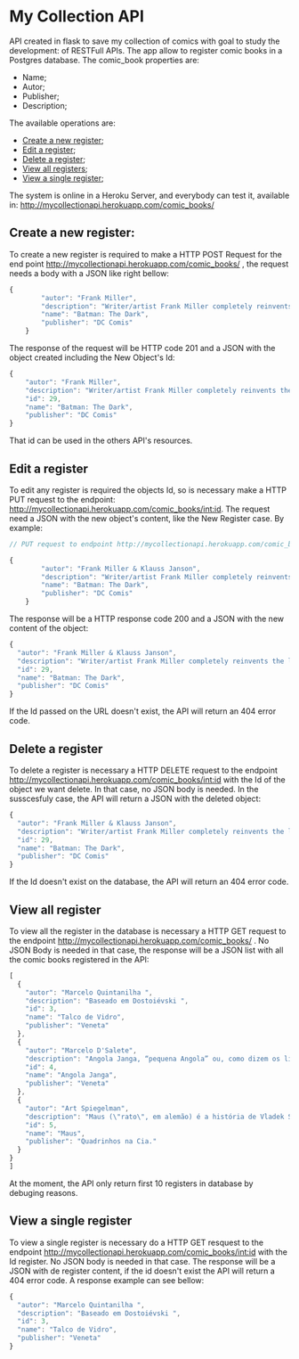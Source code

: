 # My Collection API

API created in flask to save my collection of comics with goal to study the development: of RESTFull APIs. The app allow to register comic books in a Postgres database. The comic_book properties are:
* Name;
* Autor;
* Publisher;
* Description;

The available operations are:
* [Create a new register](#Create-a-new-register);
* [Edit a register](#Edit-a-register);
* [Delete a register](#Delete-a-register);
* [View all registers]("View-all-register);
* [View a single register](#View-a-single-register);

The system is online in a Heroku Server, and everybody can test it, available in: http://mycollectionapi.herokuapp.com/comic_books/

## Create a new register:

To create a new register is required to make a HTTP POST Request for the end point http://mycollectionapi.herokuapp.com/comic_books/ , the request needs a body with a JSON like right bellow:

``` javascript
{
        "autor": "Frank Miller",
        "description": "Writer/artist Frank Miller completely reinvents the legend of Batman...",
        "name": "Batman: The Dark",
        "publisher": "DC Comis"
    }
```
The response of the request will be HTTP code 201 and a JSON with the object created including the New Object's Id:
``` javascript
{
    "autor": "Frank Miller",
    "description": "Writer/artist Frank Miller completely reinvents the legend of Batman...",
    "id": 29,
    "name": "Batman: The Dark",
    "publisher": "DC Comis"
}
```
That id can be used in the others API's resources.

## Edit a register
 
To edit any register is required the objects Id, so is necessary make a HTTP PUT request to the endpoint: http://mycollectionapi.herokuapp.com/comic_books/<int:id>. The request need a JSON with the new object's content, like the New Register case. By example:
``` javascript
// PUT request to endpoint http://mycollectionapi.herokuapp.com/comic_books/29/

{
        "autor": "Frank Miller & Klauss Janson",
        "description": "Writer/artist Frank Miller completely reinvents the legend of Batman...",
        "name": "Batman: The Dark",
        "publisher": "DC Comis"
    }
```
The response will be a HTTP response code 200 and a JSON with the new content of the object:
``` javascript
{
  "autor": "Frank Miller & Klauss Janson",
  "description": "Writer/artist Frank Miller completely reinvents the legend of Batman...",
  "id": 29,
  "name": "Batman: The Dark",
  "publisher": "DC Comis"
}
```
If the Id passed on the URL doesn't exist, the API will return an 404 error code.

## Delete a register

To delete a register is necessary a HTTP DELETE request to the endpoint http://mycollectionapi.herokuapp.com/comic_books/<int:id> with the Id of the object we want delete. In that case, no JSON body is needed. In the susscesfuly case, the API will return a JSON with the deleted object:
``` javascript
{
  "autor": "Frank Miller & Klauss Janson",
  "description": "Writer/artist Frank Miller completely reinvents the legend of Batman...",
  "id": 29,
  "name": "Batman: The Dark",
  "publisher": "DC Comis"
}
```
If the Id doesn't exist on the database, the API will return an 404 error code.

## View all register

To view all the register in the database is necessary a HTTP GET request to the endpoint http://mycollectionapi.herokuapp.com/comic_books/ . No JSON Body is needed in that case, the response will be a JSON list with all the comic books registered in the API:
``` javascript
[
  {
    "autor": "Marcelo Quintanilha ",
    "description": "Baseado em Dostoiévski ",
    "id": 3,
    "name": "Talco de Vidro",
    "publisher": "Veneta"
  },
  {
    "autor": "Marcelo D'Salete",
    "description": "Angola Janga, “pequena Angola” ou, como dizem os livros de história, Palmares. Por mais de cem anos, foi como um reino africano dentro da América do Sul. E, apesar do nome, não tão pequeno: Macaco, a capital de Angola Janga, tinha uma população equivalente a das maiores cidades brasileiras da época.Formada no fim do século XVI, em Pernambuco, a partir dos mocambos criados por fugitivos da escravidão, Angola Janga cresceu, organizou-se e resistiu aos ataques dos militares holandeses e das forças coloniais portuguesas. Tornou-se o grande alvo do ódio dos colonizadores e um símbolo de liberdade para os escravizados. ",
    "id": 4,
    "name": "Angola Janga",
    "publisher": "Veneta"
  },
  {
    "autor": "Art Spiegelman",
    "description": "Maus (\"rato\", em alemão) é a história de Vladek Spiegelman, judeu polonês que sobreviveu ao campo de concentração de Auschwitz, narrada por ele próprio ao filho Art. O livro é considerado um clássico contemporâneo das histórias em quadrinhos. Foi publicado em duas partes, a primeira em 1986 e a segunda em 1991",
    "id": 5,
    "name": "Maus",
    "publisher": "Quadrinhos na Cia."
  }
}
]
```
At the moment, the API only return first 10 registers in database by debuging reasons.

## View a single register

To view a single register is necessary do a HTTP GET resquest to the endpoint http://mycollectionapi.herokuapp.com/comic_books/<int:id> with the Id register. No JSON body is needed in that case. The response will be a JSON with de register content, if the id doesn't exist the API will return a 404 error code. A response example can see bellow:
``` javascript
{
  "autor": "Marcelo Quintanilha ",
  "description": "Baseado em Dostoiévski ",
  "id": 3,
  "name": "Talco de Vidro",
  "publisher": "Veneta"
}
``` 

